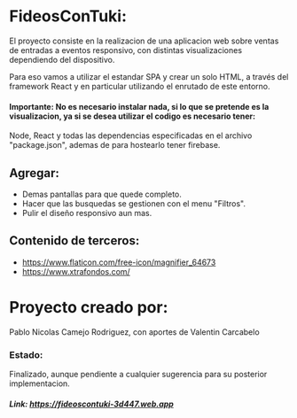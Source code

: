 # FideosConTuki:

El proyecto consiste en la realizacion de una aplicacion web sobre ventas de entradas a eventos responsivo, con distintas visualizaciones dependiendo del dispositivo.

Para eso vamos a utilizar el estandar SPA y crear un solo HTML, a través del framework React y en particular utilizando el enrutado de este entorno.

#### Importante: No es necesario instalar nada, si lo que se pretende es la visualizacion, ya si se desea utilizar el codigo es necesario tener:
Node, React y todas las dependencias especificadas en el archivo "package.json", ademas de para hostearlo tener firebase.
## Agregar:
* Demas pantallas para que quede completo.
* Hacer que las busquedas se gestionen con el menu "Filtros".
* Pulir el diseño responsivo aun mas.


## Contenido de terceros:
* https://www.flaticon.com/free-icon/magnifier_64673
* https://www.xtrafondos.com/

# Proyecto creado por: 
Pablo Nicolas Camejo Rodriguez, con aportes de Valentin Carcabelo

### Estado:
Finalizado, aunque pendiente a cualquier sugerencia para su posterior implementacion.


##### Link: https://fideoscontuki-3d447.web.app
